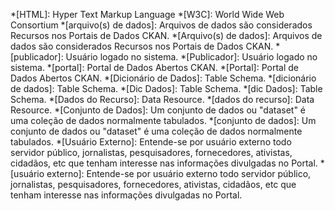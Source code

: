 *[HTML]: Hyper Text Markup Language
*[W3C]: World Wide Web Consortium
*[arquivo(s) de dados]: Arquivos de dados são considerados Recursos nos Portais de Dados CKAN.
*[Arquivo(s) de dados]: Arquivos de dados são considerados Recursos nos Portais de Dados CKAN.
*[publicador]: Usuário logado no sistema.
*[Publicador]: Usuário logado no sistema.
*[portal]: Portal de Dados Abertos CKAN.
*[Portal]: Portal de Dados Abertos CKAN.
*[Dicionário de Dados]: Table Schema.
*[dicionário de dados]: Table Schema.
*[Dic Dados]: Table Schema.
*[dic Dados]: Table Schema.
*[Dados do Recurso]: Data Resource.
*[dados do recurso]: Data Resource.
*[Conjunto de Dados]: Um conjunto de dados ou "dataset" é uma coleção de dados normalmente tabulados.
*[conjunto de dados]: Um conjunto de dados ou "dataset" é uma coleção de dados normalmente tabulados.
*[Usuário Externo]: Entende-se por usuário externo todo servidor público, jornalistas, pesquisadores, fornecedores, ativistas, cidadãos, etc que tenham interesse nas informações divulgadas no Portal.
*[usuário externo]: Entende-se por usuário externo todo servidor público, jornalistas, pesquisadores, fornecedores, ativistas, cidadãos, etc que tenham interesse nas informações divulgadas no Portal.